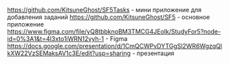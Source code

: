 https://github.com/KitsuneGhost/SF5Tasks - мини приложение для добавления заданий
https://github.com/KitsuneGhost/SF5 - основное приложение
https://www.figma.com/file/yQ8tbbknoBM3TMCG4JEoIk/StudyFor5?node-id=0%3A1&t=4I3xto1iWRN12vyh-1 - Figma
https://docs.google.com/presentation/d/1CmQCWPvDYTGgSl2WR6WgzqQlkXW22VzSEMaksAV1c3E/edit?usp=sharing - презентация
